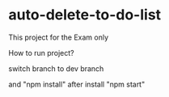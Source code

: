 # auto-delete-to-do-list

This project for the Exam only

How to run project?

switch branch to dev branch

and "npm install" after install "npm start"
